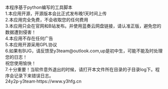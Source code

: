 <p>本程序基于python编写的工具脚本<br>
1.本应用开源，开源版本会比正式发布晚1天时间上传<br>
2.本应用完全免费，不会收取您的任何费用<br>
3.本应用只会在官网和B站发布。并使用蓝奏云网盘链接，请认准正版，避免您的数据遭到侵害！<br>
4.本应用不存在任何广告<br>
5.本应用开源采用GPL协议<br>
6.如果有BUG，请反馈至y3team@outlook.com,up是初中生，可能不能及时处理您的日志！<br>
祝您使用愉快！<br>
7.十分重要！当软件意外退出的时候，请打开本文件所在目录的子目录log下。程序会记录下来错误日志。<br>
24y2p·y3team·https://www.y3hfg.cn</p>
